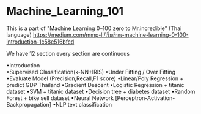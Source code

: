 # Machine_Learning_101
This is a part of "Machine Learning 0–100 zero to Mr.incredible" (Thai language)
https://medium.com/mmp-li/เริ่มเรียน-machine-learning-0-100-introduction-1c58e516bfcd 

We have 12 section every section are continuous

•Introduction <br>
•Supervised Classification(k-NN+IRIS)
•Under Fitting / Over Fitting 
•Evaluate Model (Precision,Recall,F1 score)
•Linear/Poly Regression + predict GDP Thailand
•Gradient Descent 
•Logistic Regression + titanic dataset
•SVM + titanic dataset
•Decision tree + diabetes dataset
•Random Forest + bike sell dataset
•Neural Network [Perceptron-Activation-Backpropagation]
•NLP text classification
